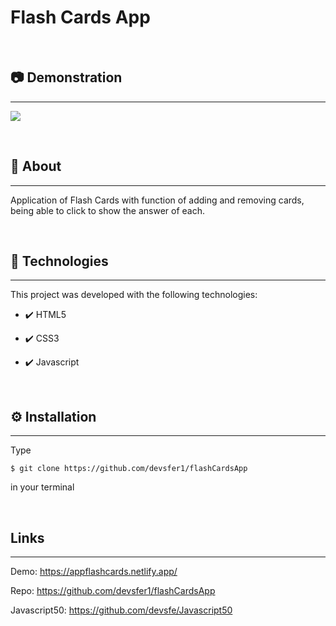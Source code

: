 # Flash Cards App
<br>
<h2>📷 Demonstration</h2>
<hr>
<p>
    <img src="https://user-images.githubusercontent.com/58652794/107755358-73cad680-6d01-11eb-975f-de95c67c53a4.gif">
</p>
<br>
<h2>📖 About</h2>
<hr>
<p>Application of Flash Cards with function of adding and removing cards, being able to click to show the answer of each.</p>
<br>
<h2>🚀 Technologies</h2>
<hr>
<p>This project was developed with the following technologies:</p>
<ul>
    <li><p>✔️ HTML5</p></li>
    <li><p>✔️ CSS3</p></li>
    <li><p>✔️ Javascript</p></li>
</ul>
<br>
<h2>⚙️ Installation</h2>
<hr>
<p>Type <pre><code>$ git clone https://github.com/devsfer1/flashCardsApp</code></pre> in your terminal</p>
<br>
<h2>Links</h2>
<hr>
<p>Demo: <a href="https://appflashcards.netlify.app/">https://appflashcards.netlify.app/ </a></p>
<p>Repo: <a href="https://github.com/devsfer1/flashCardsApp">https://github.com/devsfer1/flashCardsApp </a></p>
<p>Javascript50: <a href="https://github.com/devsfe/Javascript50">https://github.com/devsfe/Javascript50 </a></p>

